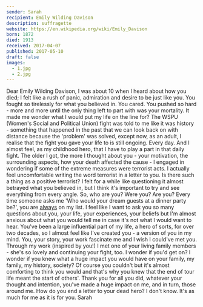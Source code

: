 ```yaml
---
sender: Sarah
recipient: Emily Wilding Davison
description: suffragette
website: https://en.wikipedia.org/wiki/Emily_Davison
born: 1872
died: 1913
received: 2017-04-07
published: 2017-05-10
draft: false
images:
  - 1.jpg
  - 2.jpg
---
```

Dear Emily Wilding Davison,
I was about 10 when I heard about how you died; I felt like a rush of panic, admiration and desire to be just like you. You fought so tirelessly for what you believed in. You cared. You pushed so hard - more and more until the only thing left to part with was your mortality. It made me wonder what I would put my life on the line for? The WSPU (Women's Social and Political Union) fight was told to me like it was history - something that happened in the past that we can look back on with distance because the 'problem' was solved, except now, as an adult, I realise that the fight you gave your life to is still ongoing. Every day. And I almost feel, as my childhood hero, that I have to play a part in that daily fight.
The older I got, the more I thought about you - your motivation, the surrounding aspects, how your death affected the cause - I engaged in wondering if some of the extreme measures were terrorist acts. I actually feel uncomfortable writing the word terrorist in a letter to you. Is there such a thing as a positive terrorist? I felt for a while like questioning it almost betrayed what you believed in, but I think it's important to try and see everything from every angle. So, who are you? Were you? Are you? Every time someone asks me 'Who would your dream guests at a dinner party be?', you are <u>always</u> on my list. I feel like I want to ask you so many questions about you, your life, your experiences, your beliefs but I'm almost anxious about what you would tell me in case it's not what I would want to hear. You've been a large influential part of my life, a hero of sorts, for over two decades, so I almost feel like I've created you - a version of you in my mind. You, your story, your work fascinate me and I wish I could've met you. Through my work (inspired by you!) I met one of your living family members - she's so lovely and continuing your fight, too. I wonder if you'd get on? I wonder if you knew what a huge impact you would have on your family, my family, my history, society? Of course you couldn't but it's almost comforting to think you would and that's why you knew that the end of tour life meant the start of others'. 
Thank you for all you did, whatever your thought and intention, you've made a huge impact on me, and in turn, those around me. 
How do you end a letter to your dead hero? I don't know. It's as much for me as it is for you.
Sarah